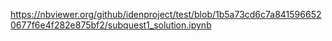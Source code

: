 https://nbviewer.org/github/idenproject/test/blob/1b5a73cd6c7a8415966520677f6e4f282e875bf2/subquest1_solution.ipynb
